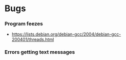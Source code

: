 # Bugs

### Program feezes

- https://lists.debian.org/debian-gcc/2004/debian-gcc-200401/threads.html

### Errors getting text messages
